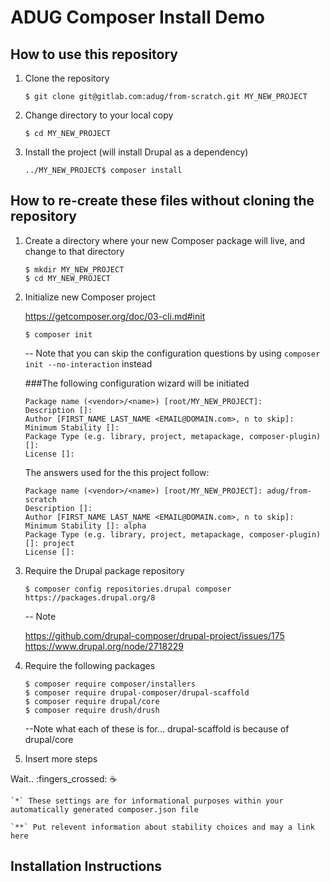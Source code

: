 # ADUG Composer Install Demo

## How to use this repository

1. Clone the repository

    ```
    $ git clone git@gitlab.com:adug/from-scratch.git MY_NEW_PROJECT
    ```

2. Change directory to your local copy

    ```
    $ cd MY_NEW_PROJECT
    ```

3. Install the project (will install Drupal as a dependency)

    ```
    ../MY_NEW_PROJECT$ composer install
    ```

## How to re-create these files without cloning the repository

1. Create a directory where your new Composer package will live, and change to that directory

    ```
    $ mkdir MY_NEW_PROJECT
    $ cd MY_NEW_PROJECT
    ```

2. Initialize new Composer project

    https://getcomposer.org/doc/03-cli.md#init

    ```
    $ composer init
    ```
    -- Note that you can skip the configuration questions by
        using `composer init --no-interaction` instead

    ###The following configuration wizard will be initiated

    ```
    Package name (<vendor>/<name>) [root/MY_NEW_PROJECT]:
    Description []:
    Author [FIRST_NAME LAST_NAME <EMAIL@DOMAIN.com>, n to skip]:
    Minimum Stability []:
    Package Type (e.g. library, project, metapackage, composer-plugin) []:
    License []:
    ```

    The answers used for the this project follow:

    ```
    Package name (<vendor>/<name>) [root/MY_NEW_PROJECT]: adug/from-scratch
    Description []:
    Author [FIRST_NAME LAST_NAME <EMAIL@DOMAIN.com>, n to skip]:
    Minimum Stability []: alpha
    Package Type (e.g. library, project, metapackage, composer-plugin) []: project
    License []:
    ```
3. Require the Drupal package repository

    ```
    $ composer config repositories.drupal composer https://packages.drupal.org/8
    ```
    -- Note

    https://github.com/drupal-composer/drupal-project/issues/175
    https://www.drupal.org/node/2718229

4. Require the following packages
    ```
    $ composer require composer/installers
    $ composer require drupal-composer/drupal-scaffold
    $ composer require drupal/core
    $ composer require drush/drush
    ```
    --Note what each of these is for...
        drupal-scaffold is because of drupal/core


1. Insert more steps

Wait.. :fingers_crossed: :coffee:

    `*` These settings are for informational purposes within your automatically generated composer.json file

    `**` Put relevent information about stability choices and may a link here

## Installation Instructions
